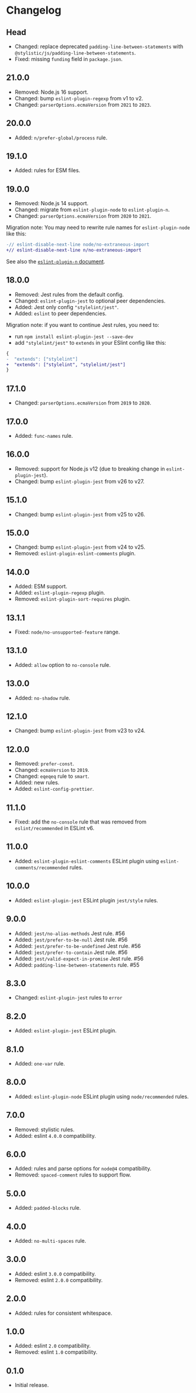 # Changelog

## Head

- Changed: replace deprecated `padding-line-between-statements` with `@stylistic/js/padding-line-between-statements`.
- Fixed: missing `funding` field in `package.json`.

## 21.0.0

- Removed: Node.js 16 support.
- Changed: bump `eslint-plugin-regexp` from v1 to v2.
- Changed: `parserOptions.ecmaVersion` from `2021` to `2023`.

## 20.0.0

- Added: `n/prefer-global/process` rule.

## 19.1.0

- Added: rules for ESM files.

## 19.0.0

- Removed: Node.js 14 support.
- Changed: migrate from `eslint-plugin-node` to `eslint-plugin-n`.
- Changed: `parserOptions.ecmaVersion` from `2020` to `2021`.

Migration note: You may need to rewrite rule names for `eslint-plugin-node` like this:

```diff js
-// eslint-disable-next-line node/no-extraneous-import
+// eslint-disable-next-line n/no-extraneous-import
```

See also the [`eslint-plugin-n` document](https://github.com/eslint-community/eslint-plugin-n#readme).

## 18.0.0

- Removed: Jest rules from the default config.
- Changed: `eslint-plugin-jest` to optional peer dependencies.
- Added: Jest only config `"stylelint/jest"`.
- Added: `eslint` to peer dependencies.

Migration note: if you want to continue Jest rules, you need to:

- run `npm install eslint-plugin-jest --save-dev`
- add `"stylelint/jest"` to `extends` in your ESlint config like this:

```diff json
{
-  "extends": ["stylelint"]
+  "extends": ["stylelint", "stylelint/jest"]
}
```

## 17.1.0

- Changed: `parserOptions.ecmaVersion` from `2019` to `2020`.

## 17.0.0

- Added: `func-names` rule.

## 16.0.0

- Removed: support for Node.js v12 (due to breaking change in `eslint-plugin-jest`).
- Changed: bump `eslint-plugin-jest` from v26 to v27.

## 15.1.0

- Changed: bump `eslint-plugin-jest` from v25 to v26.

## 15.0.0

- Changed: bump `eslint-plugin-jest` from v24 to v25.
- Removed: `eslint-plugin-eslint-comments` plugin.

## 14.0.0

- Added: ESM support.
- Added: `eslint-plugin-regexp` plugin.
- Removed: `eslint-plugin-sort-requires` plugin.

## 13.1.1

- Fixed: `node/no-unsupported-feature` range.

## 13.1.0

- Added: `allow` option to `no-console` rule.

## 13.0.0

- Added: `no-shadow` rule.

## 12.1.0

- Changed: bump `eslint-plugin-jest` from v23 to v24.

## 12.0.0

- Removed: `prefer-const`.
- Changed: `ecmaVersion` to `2019`.
- Changed: `eqeqeq` rule to `smart`.
- Added: new rules.
- Added: `eslint-config-prettier`.

## 11.1.0

- Fixed: add the `no-console` rule that was removed from `eslint/recommended` in ESLint v6.

## 11.0.0

- Added: `eslint-plugin-eslint-comments` ESLint plugin using `eslint-comments/recommended` rules.

## 10.0.0

- Added: `eslint-plugin-jest` ESLint plugin `jest/style` rules.

## 9.0.0

- Added: `jest/no-alias-methods` Jest rule. #56
- Added: `jest/prefer-to-be-null` Jest rule. #56
- Added: `jest/prefer-to-be-undefined` Jest rule. #56
- Added: `jest/prefer-to-contain` Jest rule. #56
- Added: `jest/valid-expect-in-promise` Jest rule. #56
- Added: `padding-line-between-statements` rule. #55

## 8.3.0

- Changed: `eslint-plugin-jest` rules to `error`

## 8.2.0

- Added: `eslint-plugin-jest` ESLint plugin.

## 8.1.0

- Added: `one-var` rule.

## 8.0.0

- Added: `eslint-plugin-node` ESLint plugin using `node/recommended` rules.

## 7.0.0

- Removed: stylistic rules.
- Added: eslint `4.0.0` compatibility.

## 6.0.0

- Added: rules and parse options for `node@4` compatibility.
- Removed: `spaced-comment` rules to support flow.

## 5.0.0

- Added: `padded-blocks` rule.

## 4.0.0

- Added: `no-multi-spaces` rule.

## 3.0.0

- Added: eslint `3.0.0` compatibility.
- Removed: eslint `2.0.0` compatibility.

## 2.0.0

- Added: rules for consistent whitespace.

## 1.0.0

- Added: eslint `2.0` compatibility.
- Removed: eslint `1.0` compatibility.

## 0.1.0

- Initial release.
